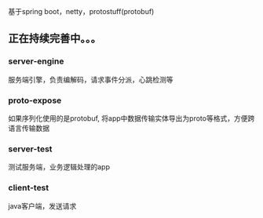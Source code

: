 基于spring boot，netty，protostuff(protobuf)
## 正在持续完善中。。。
### server-engine
服务端引擎，负责编解码，请求事件分派，心跳检测等
### proto-expose
如果序列化使用的是protobuf, 将app中数据传输实体导出为proto等格式，方便跨语言传输数据
### server-test 
测试服务端，业务逻辑处理的app
### client-test
java客户端，发送请求



